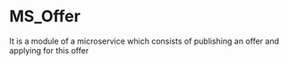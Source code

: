 # MS_Offer

It is a module of a microservice which consists of publishing an offer and applying for this offer
